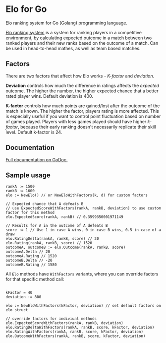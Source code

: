 # Elo for Go

Elo ranking system for Go (Golang) programming language.

[Elo ranking system](https://en.wikipedia.org/wiki/Elo_rating_system) is a system for ranking players in a competitive environment, by calculating expected outcome in a match between two ranked players and their new ranks based on the outcome of a match. Can be used in head-to-head mathes, as well as team based matches.

## Factors

There are two factors that affect how Elo works - *K-factor* and *deviation*.

**Deviation** controls how much the difference in ratings affects the _expected_ outcome. The higher the number, the higher expected chance that a better rated player wins. Default deviation is 400. 

**K-factor** controls how much points are gained/lost after the outcome of the match is known. The higher the factor, players rating is more affected. This is especially useful if you want to control point fluctuation based on number of games played. Players with less games played should have higher _k-factor_, because their early ranking doesn't necessarily replicate their skill level. Default k-factor is 24.

## Documentation

[Full documentation on GoDoc.](https://godoc.org/github.com/kortemy/elo-go)

## Sample usage

```
rankA := 1500
rankB := 1600
elo := NewElo() // or NewEloWithFactors(k, d) for custom factors

// Expected chance that A defeats B
// use ExpectedScoreWithFactors(rankA, rankB, deviation) to use custom factor for this method
elo.ExpectedScore(rankA, rankB) // 0.3599350001971149

// Results for A in the outcome of A defeats B
score := 1 // Use 1 in case A wins, 0 in case B wins, 0.5 in case of a draw
elo.RatingDelta(rankA, rankB, score) // 20
elo.Rating(rankA, rankB, score) // 1520
outcomeA, outcomeB := elo.Outcome(rankA, rankB, score)
outcomeA.Delta // 20
outcomeA.Rating // 1520
outcomeB.Delta // -20
outcomeB.Rating // 1580
```

All `Elo` methods have `WithFactors` variants, where you can override factors for that specific method call:
```

kFactor = 40
deviation := 800

elo := NewEloWithFactors(kFactor, deviation) // set default factors on elo struct

// override factors for indiviual methods
elo.ExpectedScoreWithFactors(rankA, rankB, deviation)
elo.RatingDeltaWithFactors(rankA, rankB, score, kFactor, deviation)
elo.RatingWithFactors(rankA, rankB, score, kFactor, deviation)
elo.OutcomeWithFactors(rankA, rankB, score, kFactor, deviation)
```
